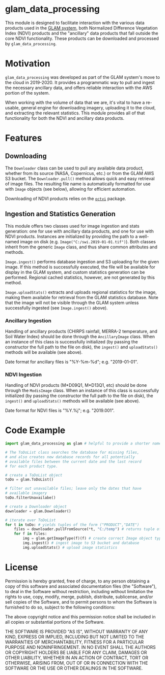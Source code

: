 # glam_data_processing

This module is designed to facilitate interaction with the various data products used in the <a href="http://portal.nasaharvest.org/glam/">GLAM system</a>, both Normalized Difference Vegetation Index (NDVI) products and the "ancillary" data products that fall outside the core NDVI functionality. These products can be downloaded and processed by `glam_data_processing`.

# Motivation

`glam_data_processing` was developed as part of the GLAM system's move to the cloud in 2019-2020. It provides a programmatic way to pull and ingest the necessary ancillary data, and offers reliable interaction with the AWS portion of the system.

When working with the volume of data that we are, it's vital to have a re-usable, general engine for downloading imagery, uploading it to the cloud, and extracting the relevant statistics. This module provides all of that functionality for both the NDVI and ancillary data products.

# Features

## Downloading

The `Downloader` class can be used to pull any available data product, whether from its source (NASA, Copernicus, etc.) or from the GLAM AWS S3 bucket. The `Downloader.pull()` method allows quick and easy retrieval of image files. The resulting file name is automatically formatted for use with `Image` objects (see below), allowing for efficient automation.

Downloading of NDVI products relies on the <code><a href="https://github.com/fdfoneill/octvi">octvi</a></code> package.

## Ingestion and Statistics Generation

This module offers two classes used for image ingestion and stats generation: one for use with ancillary data products, and one for use with NDVI products. Instances are initialized by providing the path to a well-named image on disk (e.g. `Image("C:/swi.2019-01-01.tif")`). Both classes inherit from the generic `Image` class, and thus share common attributes and methods.

`Image.ingest()` performs database ingestion and S3 uploading for the given image. If this method is successfully executed, the file will be available for display in the GLAM system, and custom statistics generation can be performed. Regional cached statistics, however, are not generated by this method.

`Image.uploadStats()` extracts and uploads regional statistics for the image, making them available for retrieval from the GLAM statistics database. Note that the image will not be visible through the GLAM system unless successfully ingested (see `Image.ingest()` above).

### Ancillary Ingestion

Handling of ancillary products (CHIRPS rainfall, MERRA-2 temperature, and Soil Water Index) should be done through the `AncillaryImage` class. When an instance of this class is successfully initialized (by passing the constructor the full path to the file on disk), the `ingest()` and `uploadStats()` methods will be available (see above).

Date format for ancillary files is "%Y-%m-%d"; e.g. "2019-01-01".

### NDVI Ingestion

Handling of NDVI products (M\*D09Q1, M\*D13Q1, etc) should be done through the `ModisImage` class. When an instance of this class is successfully initialized (by passing the constructor the full path to the file on disk), the `ingest()` and `uploadStats()` methods will be available (see above).

Date format for NDVI files is "%Y.%j"; e.g. "2019.001".

# Code Example

```python
import glam_data_processing as glam # helpful to provide a shorter name

# The ToDoList class searches the database for missing files,
# and also creates new database records for all potentially
# available files between the current date and the last record
# for each product type.

# create a ToDoList object
toDo = glam.ToDoList() 

# filter out unavailable files; leave only the dates that have
# available imagery
toDo.filterUnavailabe() 

# create a Downloader object
downloader = glam.Downloader()

# iterate over ToDoList
for t in toDo: # yields tuples of the form ("PRODUCT","DATE")
	files = downloader.pullFromSource(*t, "C:/temp") # returns tuple of filepaths
	for f in files:
		img = glam.getImageType(f)(f) # create correct Image object type
		img.ingest() # ingest image to S3 bucket and database
		img.uploadStats() # upload image statistics
```

# License

Permission is hereby granted, free of charge, to any person obtaining a copy of this software and associated documentation files (the "Software"), to deal in the Software without restriction, including without limitation the rights to use, copy, modify, merge, publish, distribute, sublicense, and/or sell copies of the Software, and to permit persons to whom the Software is furnished to do so, subject to the following conditions:

The above copyright notice and this permission notice shall be included in all copies or substantial portions of the Software.

THE SOFTWARE IS PROVIDED "AS IS", WITHOUT WARRANTY OF ANY KIND, EXPRESS OR IMPLIED, INCLUDING BUT NOT LIMITED TO THE WARRANTIES OF MERCHANTABILITY, FITNESS FOR A PARTICULAR PURPOSE AND NONINFRINGEMENT. IN NO EVENT SHALL THE AUTHORS OR COPYRIGHT HOLDERS BE LIABLE FOR ANY CLAIM, DAMAGES OR OTHER LIABILITY, WHETHER IN AN ACTION OF CONTRACT, TORT OR OTHERWISE, ARISING FROM, OUT OF OR IN CONNECTION WITH THE SOFTWARE OR THE USE OR OTHER DEALINGS IN THE SOFTWARE.